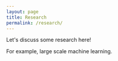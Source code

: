 ```yaml
---
layout: page
title: Research
permalink: /research/
---
```


Let's discuss some research here!

For example, large scale machine learning.